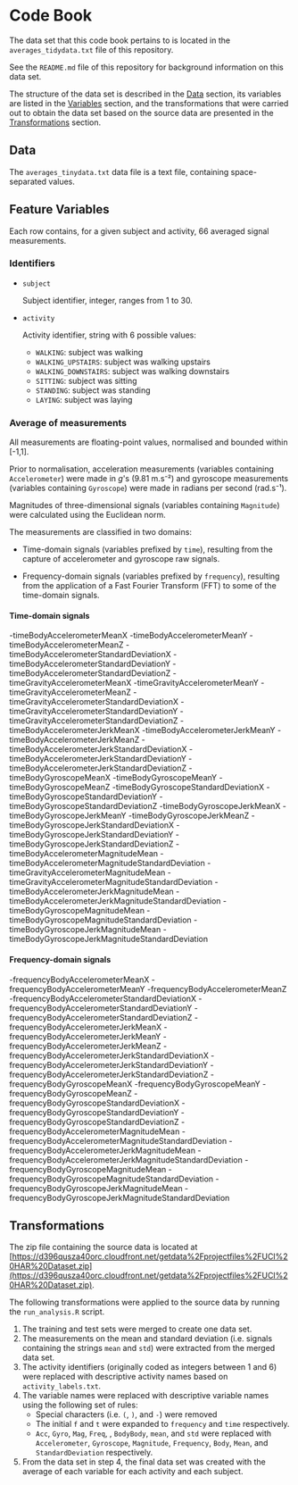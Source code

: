 # Code Book

The data set that this code book pertains to is located in the `averages_tidydata.txt` file of this repository.

See the `README.md` file of this repository for background information on this data set.

The structure of the data set is described in the [Data](#data) section, its variables are listed in the [Variables](#variables) section, and the transformations that were carried out to obtain the data set based on the source data are presented in the [Transformations](#transformations) section.

## Data <a name="data"></a>

The `averages_tinydata.txt` data file is a text file, containing space-separated values.

## Feature Variables <a name="variables"></a>

Each row contains, for a given subject and activity, 66 averaged signal measurements.

### Identifiers <a name="identifiers"></a>

- `subject`

	Subject identifier, integer, ranges from 1 to 30.

- `activity`

	Activity identifier, string with 6 possible values: 
	- `WALKING`: subject was walking
	- `WALKING_UPSTAIRS`: subject was walking upstairs
	- `WALKING_DOWNSTAIRS`: subject was walking downstairs
	- `SITTING`: subject was sitting
	- `STANDING`: subject was standing
	- `LAYING`: subject was laying

### Average of measurements <a name="average-measurements"></a>

All measurements are floating-point values, normalised and bounded within [-1,1].

Prior to normalisation, acceleration measurements (variables containing `Accelerometer`) were made in *g*'s (9.81 m.s⁻²) and gyroscope measurements (variables containing `Gyroscope`) were made in radians per second (rad.s⁻¹).

Magnitudes of three-dimensional signals (variables containing `Magnitude`) were calculated using the Euclidean norm.

The measurements are classified in two domains:

- Time-domain signals (variables prefixed by `time`), resulting from the capture of accelerometer and gyroscope raw signals.

- Frequency-domain signals (variables prefixed by `frequency`), resulting from the application of a Fast Fourier Transform (FFT) to some of the time-domain signals.

#### Time-domain signals

-timeBodyAccelerometerMeanX
-timeBodyAccelerometerMeanY
-timeBodyAccelerometerMeanZ
-timeBodyAccelerometerStandardDeviationX
-timeBodyAccelerometerStandardDeviationY
-timeBodyAccelerometerStandardDeviationZ
-timeGravityAccelerometerMeanX
-timeGravityAccelerometerMeanY
-timeGravityAccelerometerMeanZ
-timeGravityAccelerometerStandardDeviationX
-timeGravityAccelerometerStandardDeviationY
-timeGravityAccelerometerStandardDeviationZ
-timeBodyAccelerometerJerkMeanX
-timeBodyAccelerometerJerkMeanY
-timeBodyAccelerometerJerkMeanZ
-timeBodyAccelerometerJerkStandardDeviationX
-timeBodyAccelerometerJerkStandardDeviationY
-timeBodyAccelerometerJerkStandardDeviationZ
-timeBodyGyroscopeMeanX
-timeBodyGyroscopeMeanY
-timeBodyGyroscopeMeanZ
-timeBodyGyroscopeStandardDeviationX
-timeBodyGyroscopeStandardDeviationY
-timeBodyGyroscopeStandardDeviationZ
-timeBodyGyroscopeJerkMeanX
-timeBodyGyroscopeJerkMeanY
-timeBodyGyroscopeJerkMeanZ
-timeBodyGyroscopeJerkStandardDeviationX
-timeBodyGyroscopeJerkStandardDeviationY
-timeBodyGyroscopeJerkStandardDeviationZ
-timeBodyAccelerometerMagnitudeMean
-timeBodyAccelerometerMagnitudeStandardDeviation
-timeGravityAccelerometerMagnitudeMean
-timeGravityAccelerometerMagnitudeStandardDeviation
-timeBodyAccelerometerJerkMagnitudeMean
-timeBodyAccelerometerJerkMagnitudeStandardDeviation
-timeBodyGyroscopeMagnitudeMean
-timeBodyGyroscopeMagnitudeStandardDeviation
-timeBodyGyroscopeJerkMagnitudeMean
-timeBodyGyroscopeJerkMagnitudeStandardDeviation

#### Frequency-domain signals

-frequencyBodyAccelerometerMeanX
-frequencyBodyAccelerometerMeanY
-frequencyBodyAccelerometerMeanZ
-frequencyBodyAccelerometerStandardDeviationX
-frequencyBodyAccelerometerStandardDeviationY
-frequencyBodyAccelerometerStandardDeviationZ
-frequencyBodyAccelerometerJerkMeanX
-frequencyBodyAccelerometerJerkMeanY
-frequencyBodyAccelerometerJerkMeanZ
-frequencyBodyAccelerometerJerkStandardDeviationX
-frequencyBodyAccelerometerJerkStandardDeviationY
-frequencyBodyAccelerometerJerkStandardDeviationZ
-frequencyBodyGyroscopeMeanX
-frequencyBodyGyroscopeMeanY
-frequencyBodyGyroscopeMeanZ
-frequencyBodyGyroscopeStandardDeviationX
-frequencyBodyGyroscopeStandardDeviationY
-frequencyBodyGyroscopeStandardDeviationZ
-frequencyBodyAccelerometerMagnitudeMean
-frequencyBodyAccelerometerMagnitudeStandardDeviation
-frequencyBodyAccelerometerJerkMagnitudeMean
-frequencyBodyAccelerometerJerkMagnitudeStandardDeviation
-frequencyBodyGyroscopeMagnitudeMean
-frequencyBodyGyroscopeMagnitudeStandardDeviation
-frequencyBodyGyroscopeJerkMagnitudeMean
-frequencyBodyGyroscopeJerkMagnitudeStandardDeviation

## Transformations <a name="transformations"></a>

The zip file containing the source data is located at [https://d396qusza40orc.cloudfront.net/getdata%2Fprojectfiles%2FUCI%20HAR%20Dataset.zip](https://d396qusza40orc.cloudfront.net/getdata%2Fprojectfiles%2FUCI%20HAR%20Dataset.zip).

The following transformations were applied to the source data by running the `run_analysis.R` script.

1. The training and test sets were merged to create one data set.
1. The measurements on the mean and standard deviation (i.e. signals containing the strings `mean` and `std`) were extracted from the merged data set.
1. The activity identifiers (originally coded as integers between 1 and 6) were replaced with descriptive activity names based on `activity_labels.txt`.
1. The variable names were replaced with descriptive variable names using the following set of rules:
	- Special characters (i.e. `(`, `)`, and `-`) were removed
	- The initial `f` and `t` were expanded to `frequency` and `time` respectively.
	- `Acc`, `Gyro`, `Mag`, `Freq`, , `BodyBody`, `mean`, and `std` were replaced with `Accelerometer`, `Gyroscope`, `Magnitude`, `Frequency`, `Body`, `Mean`, and `StandardDeviation` respectively.
1. From the data set in step 4, the final data set was created with the average of each variable for each activity and each subject.
